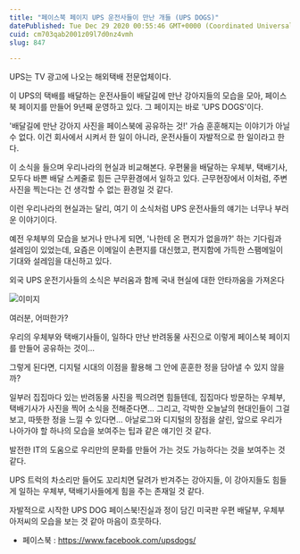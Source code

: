 ```yaml
---
title: "페이스북 페이지 UPS 운전사들이 만난 개들 (UPS DOGS)"
datePublished: Tue Dec 29 2020 00:55:46 GMT+0000 (Coordinated Universal Time)
cuid: cm703qab2001z09l7d0nz4vmh
slug: 847

---
```



UPS는 TV 광고에 나오는 해외택배 전문업체이다.

이 UPS의 택배를 배달하는 운전사들이 배달길에 만난 강아지들의 모습을 모아, 페이스북 페이지를 만들어 9년째 운영하고 있다. 그 페이지는 바로 'UPS DOGS'이다.

'배달길에 만난 강아지 사진을 페이스북에 공유하는 것!' 가슴 훈훈해지는 이야기가 아닐 수 없다. 이건 회사에서 시켜서 한 일이 아니라, 운전사들이 자발적으로 한 일이라고 한다.

이 소식을 들으며 우리나라의 현실과 비교해본다. 우편물을 배달하는 우체부, 택배기사, 모두다 바쁜 배달 스케줄로 힘든 근무환경에서 일하고 있다. 근무현장에서 이처럼, 주변 사진을 찍는다는 건 생각할 수 없는 환경일 것 같다.

이런 우리나라의 현실과는 달리, 여기 이 소식처럼 UPS 운전사들의 얘기는 너무나 부러운 이야기이다.

예전 우체부의 모습을 보거나 만나게 되면, '나한테 온 편지가 없을까?' 하는 기다림과 설레임이 있었는데, 요즘은 이메일이 손편지를 대신했고, 편지함에 가득한 스팸메일이 기대와 설레임을 대신하고 있다.

외국 UPS 운전기사들의 소식은 부러움과 함께 국내 현실에 대한 안타까움을 가져온다

![이미지](https://cdn.hashnode.com/res/hashnode/image/upload/v1739255350318/df47b9ff-9005-4ca8-a6c6-b807e6c34bc0.jpeg)

여러분, 어떠한가?

우리의 우체부와 택배기사들이, 일하다 만난 반려동물 사진으로 이렇게 페이스북 페이지를 만들어 공유하는 것이…

그렇게 된다면, 디지털 시대의 이점을 활용해 그 안에 훈훈한 정을 담아낼 수 있지 않을까?

일부러 집집마다 있는 반려동물 사진을 찍으려면 힘들텐데, 집집마다 방문하는 우체부, 택배기사가 사진을 찍어 소식을 전해준다면… 그리고, 각박한 오늘날의 현대인들이 그걸 보고, 따뜻한 정을 느낄 수 있다면… 아날로그와 디지털의 장점을 살린, 앞으로 우리가 나아가야 할 하나의 모습을 보여주는 팁과 같은 얘기인 것 같다.

발전한 IT의 도움으로 우리만의 문화를 만들어 가는 것도 가능하다는 것을 보여주는 것 같다.

UPS 트럭의 차소리만 들어도 꼬리치면 달려가 반겨주는 강아지들, 이 강아지들도 힘들게 일하는 우체부, 택배기사들에게 힘을 주는 존재일 것 같다.

자발적으로 시작한 UPS DOG 페이스북!진실과 정이 담긴 미국판 우편 배달부, 우체부 아저씨의 모습을 보는 것 같아 마음이 흐뭇하다.

- 페이스북 : https://www.facebook.com/upsdogs/